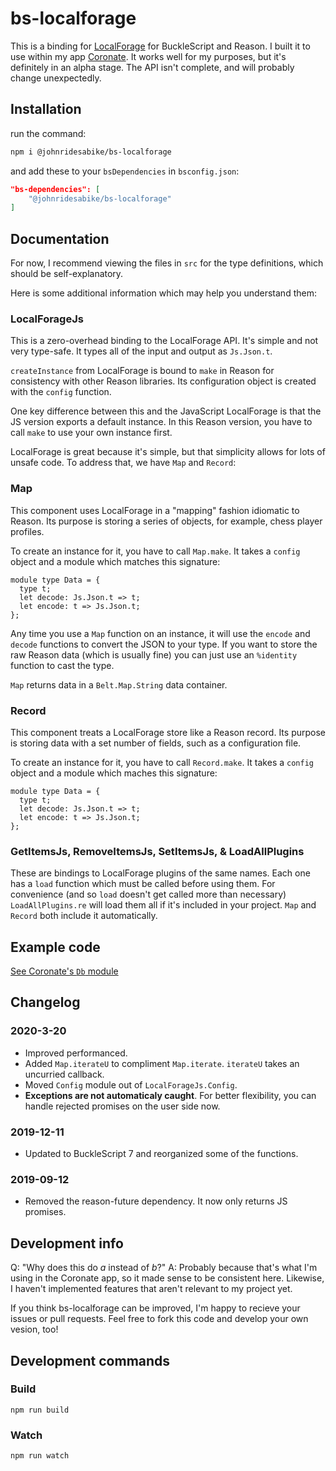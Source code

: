 # bs-localforage

This is a binding for [LocalForage](https://localforage.github.io/localForage/)
for BuckleScript and Reason. I built it to use within my app
[Coronate](https://github.com/johnridesabike/coronate). It works well for my 
purposes, but it's definitely in an alpha stage. The API isn't complete, and
will probably change unexpectedly.

## Installation

run the command:
```sh
npm i @johnridesabike/bs-localforage
```

and add these to your `bsDependencies` in `bsconfig.json`:
```json
"bs-dependencies": [
    "@johnridesabike/bs-localforage"
]
```

## Documentation

For now, I recommend viewing the files in `src` for the type definitions, which 
should be self-explanatory. 

Here is some additional information which may help you understand them:

### LocalForageJs

This is a zero-overhead binding to the LocalForage API. It's simple and not very
type-safe. It types all of the input and output as `Js.Json.t`.

`createInstance` from LocalForage is bound to `make` in Reason for consistency
with other Reason libraries. Its configuration object is created with the
`config` function.

One key difference between this and the JavaScript LocalForage is that the JS
version exports a default instance. In this Reason version, you have to call
`make` to use your own instance first.

LocalForage is great because it's simple, but that simplicity allows for lots
of unsafe code. To address that, we have `Map` and `Record`:

### Map

This component uses LocalForage in a "mapping" fashion idiomatic to Reason. Its 
purpose is storing a series of objects, for example, chess player profiles.

To create an instance for it, you have to call `Map.make`. It takes a `config`
object and a module which matches this signature:

```re
module type Data = {
  type t;
  let decode: Js.Json.t => t;
  let encode: t => Js.Json.t;
};
```

Any time you use a `Map` function on an instance, it will use the `encode` and 
`decode` functions to convert the JSON to your type. If you want to store the
raw Reason data (which is usually fine) you can just use an `%identity` function
to cast the type.

`Map` returns data in a `Belt.Map.String` data container.

### Record

This component treats a LocalForage store like a Reason record. Its purpose is 
storing data with a set number of fields, such as a configuration file.

To create an instance for it, you have to call `Record.make`. It takes a
`config` object and a module which maches this signature:

```re
module type Data = {
  type t;
  let decode: Js.Json.t => t;
  let encode: t => Js.Json.t;
};
```

### GetItemsJs, RemoveItemsJs, SetItemsJs, & LoadAllPlugins

These are bindings to LocalForage plugins of the same names. Each one has a
`load` function which must be called before using them. For convenience (and so
`load` doesn't get called more than necessary) `LoadAllPlugins.re` will load
them all if it's included in your project. `Map` and `Record` both include it
automatically.

## Example code

[See Coronate's `Db` module](https://github.com/johnridesabike/coronate/blob/master/src/Db.re)

## Changelog

### 2020-3-20
- Improved performanced.
- Added `Map.iterateU` to compliment `Map.iterate`. `iterateU` takes an
  uncurried callback.
- Moved `Config` module out of `LocalForageJs.Config`.
- **Exceptions are not automaticaly caught**. For better flexibility, you can
  handle rejected promises on the user side now.

### 2019-12-11
- Updated to BuckleScript 7 and reorganized some of the functions.

### 2019-09-12
- Removed the reason-future dependency. It now only returns JS promises.

## Development info

Q: "Why does this do *a* instead of *b*?"
A: Probably because that's what I'm using in the Coronate app, so it made sense
to be consistent here. Likewise, I haven't implemented features that aren't
relevant to my project yet. 

If you think bs-localforage can be improved, I'm happy to recieve your issues or
pull requests. Feel free to fork this code and develop your own vesion, too!

## Development commands

### Build
```
npm run build
```

### Watch

```
npm run watch
```

